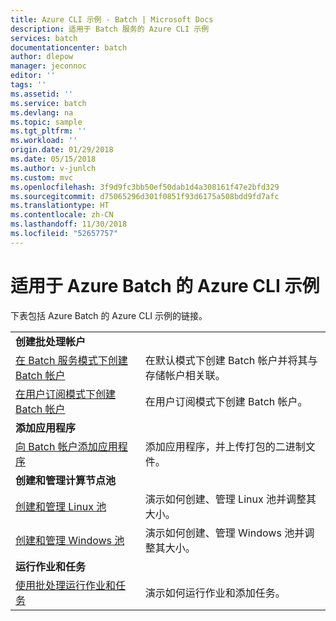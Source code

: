 ```yaml
---
title: Azure CLI 示例 - Batch | Microsoft Docs
description: 适用于 Batch 服务的 Azure CLI 示例
services: batch
documentationcenter: batch
author: dlepow
manager: jeconnoc
editor: ''
tags: ''
ms.assetid: ''
ms.service: batch
ms.devlang: na
ms.topic: sample
ms.tgt_pltfrm: ''
ms.workload: ''
origin.date: 01/29/2018
ms.date: 05/15/2018
ms.author: v-junlch
ms.custom: mvc
ms.openlocfilehash: 3f9d9fc3bb50ef50dab1d4a308161f47e2bfd329
ms.sourcegitcommit: d75065296d301f0851f93d6175a508bdd9fd7afc
ms.translationtype: HT
ms.contentlocale: zh-CN
ms.lasthandoff: 11/30/2018
ms.locfileid: "52657757"
---
```

# <a name="azure-cli-examples-for-azure-batch"></a>适用于 Azure Batch 的 Azure CLI 示例

下表包括 Azure Batch 的 Azure CLI 示例的链接。

|  |  |
|---|---|
|**创建批处理帐户**||
| [在 Batch 服务模式下创建 Batch 帐户](./scripts/batch-cli-sample-create-account.md) | 在默认模式下创建 Batch 帐户并将其与存储帐户相关联。 |
| [在用户订阅模式下创建 Batch 帐户](./scripts/batch-cli-sample-create-user-subscription-account.md) | 在用户订阅模式下创建 Batch 帐户。 |
|**添加应用程序**||
| [向 Batch 帐户添加应用程序](./scripts/batch-cli-sample-add-application.md) | 添加应用程序，并上传打包的二进制文件。|
|**创建和管理计算节点池**||
| [创建和管理 Linux 池](./scripts/batch-cli-sample-manage-linux-pool.md) | 演示如何创建、管理 Linux 池并调整其大小。 |
| [创建和管理 Windows 池](./scripts/batch-cli-sample-manage-windows-pool.md) | 演示如何创建、管理 Windows 池并调整其大小。 |
|**运行作业和任务**||
| [使用批处理运行作业和任务](./scripts/batch-cli-sample-run-job.md) | 演示如何运行作业和添加任务。 |


<!-- Update_Description: update metedata properties -->